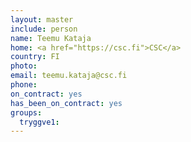```yaml
---
layout: master
include: person
name: Teemu Kataja
home: <a href="https://csc.fi">CSC</a>
country: FI
photo:
email: teemu.kataja@csc.fi
phone:
on_contract: yes
has_been_on_contract: yes
groups:
  tryggve1:
---
```

